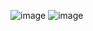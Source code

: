 ![image](https://github.com/user-attachments/assets/809eea54-5164-4381-b623-7c39eafd1cb4)
![image](https://github.com/user-attachments/assets/2ff7e9c8-1176-4335-92bc-315da3dcd6d2)
